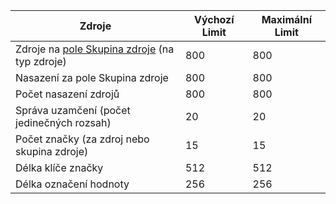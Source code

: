 Zdroje|Výchozí Limit|Maximální Limit
---|---|---
Zdroje na [pole Skupina zdroje](../articles/resource-group-overview.md#resource-groups) (na typ zdroje)|800|800
Nasazení za pole Skupina zdroje|800|800
Počet nasazení zdrojů|800|800
Správa uzamčení (počet jedinečných rozsah)|20|20
Počet značky (za zdroj nebo skupina zdroje)|15|15
Délka klíče značky|512|512
Délka označení hodnoty|256|256
